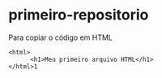 # primeiro-repositorio
Para copiar o código em HTML
```
<html>
      <h1>Meu primeiro arquivo HTML</h1>
</html>1
```
      
